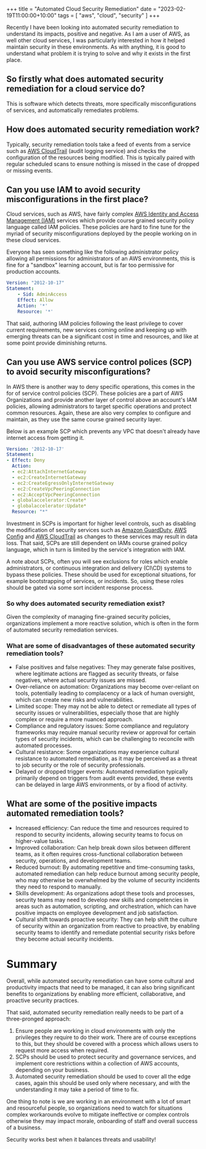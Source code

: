 +++
title = "Automated Cloud Security Remediation"
date = "2023-02-19T11:00:00+10:00"
tags = [ "aws", "cloud", "security" ]
+++

Recently I have been looking into automated security remediation to understand its impacts, positive and negative. As I am a user of AWS, as well other cloud services, I was particularly interested in how it helped maintain security in these environments. As with anything, it is good to understand what problem it is trying to solve and why it exists in the first place.

## So firstly what does automated security remediation for a cloud service do? 

This is software which detects threats, more specifically misconfigurations of services, and automatically remediates problems.

## How does automated security remediation work?

Typically, security remediation tools take a feed of events from a service such as [AWS CloudTrail](https://aws.amazon.com/cloudtrail/) (audit logging service) and checks the configuration of the resources being modified. This is typically paired with regular scheduled scans to ensure nothing is missed in the case of dropped or missing events.

## Can you use IAM to avoid security misconfigurations in the first place?

Cloud services, such as AWS, have fairly complex [AWS Identity and Access Management (IAM)](https://aws.amazon.com/iam/) services which provide course grained security policy language called IAM policies. These policies are hard to fine tune for the myriad of security misconfigurations deployed by the people working on in these cloud services.

Everyone has seen something like the following administrator policy allowing all permissions for administrators of an AWS environments, this is fine for a "sandbox" learning account, but is far too permissive for production accounts.

```yaml
Version: "2012-10-17"
Statement:
    - Sid: AdminAccess
    Effect: Allow
    Action: '*'
    Resource: '*'
```

That said, authoring IAM policies following the least privilege to cover current requirements, new services coming online and keeping up with emerging threats can be a significant cost in time and resources, and like at some point provide diminishing returns.

## Can you use AWS service control polices (SCP) to avoid security misconfigurations?

In AWS there is another way to deny specific operations, this comes in the for of service control policies (SCP). These policies are a part of AWS Organizations and provide another layer of control above an account's IAM policies, allowing administrators to target specific operations and protect common resources. Again, these are also very complex to configure and maintain, as they use the same course grained security layer.

Below is an example SCP which prevents any VPC that doesn't already have internet access from getting it.

```yaml
Version: '2012-10-17'
Statement:
- Effect: Deny
  Action:
  - ec2:AttachInternetGateway
  - ec2:CreateInternetGateway
  - ec2:CreateEgressOnlyInternetGateway
  - ec2:CreateVpcPeeringConnection
  - ec2:AcceptVpcPeeringConnection
  - globalaccelerator:Create*
  - globalaccelerator:Update*
  Resource: "*"
```

Investment in SCPs is important for higher level controls, such as disabling the modification of security services such as [Amazon GuardDuty](https://aws.amazon.com/guardduty/), [AWS Config](https://aws.amazon.com/config/) and [AWS CloudTrail](https://aws.amazon.com/cloudtrail/) as changes to these services may result in data loss. That said, SCPs are still dependent on IAMs course grained policy language, which in turn is limited by the service's integration with IAM.

A note about SCPs, often you will see exclusions for roles which enable administrators, or continuous integration and delivery (CI\CD) systems to bypass these policies. These should be used for exceptional situations, for example bootstrapping of services, or incidents. So, using these roles should be gated via some sort incident response process.

### So why does automated security remediation exist?

Given the complexity of managing fine-grained security policies, organizations implement a more reactive solution, which is often in the form of automated security remediation services.
### What are some of disadvantages of these automated security remediation tools?

* False positives and false negatives: They may generate false positives, where legitimate actions are flagged as security threats, or false negatives, where actual security issues are missed.
* Over-reliance on automation: Organizations may become over-reliant on tools, potentially leading to complacency or a lack of human oversight, which can create new risks and vulnerabilities.
* Limited scope: They may not be able to detect or remediate all types of security issues or vulnerabilities, especially those that are highly complex or require a more nuanced approach.
* Compliance and regulatory issues: Some compliance and regulatory frameworks may require manual security review or approval for certain types of security incidents, which can be challenging to reconcile with automated processes.
* Cultural resistance: Some organizations may experience cultural resistance to automated remediation, as it may be perceived as a threat to job security or the role of security professionals.
* Delayed or dropped trigger events: Automated remediation typically primarily depend on triggers from audit events provided, these events can be delayed in large AWS environments, or by a flood of activity.

## What are some of the positive impacts automated remediation tools?

* Increased efficiency: Can reduce the time and resources required to respond to security incidents, allowing security teams to focus on higher-value tasks.
* Improved collaboration: Can help break down silos between different teams, as it often requires cross-functional collaboration between security, operations, and development teams.
* Reduced burnout: By automating repetitive and time-consuming tasks, automated remediation can help reduce burnout among security people, who may otherwise be overwhelmed by the volume of security incidents they need to respond to manually.
* Skills development: As organizations adopt these tools and processes, security teams may need to develop new skills and competencies in areas such as automation, scripting, and orchestration, which can have positive impacts on employee development and job satisfaction.
* Cultural shift towards proactive security: They can help shift the culture of security within an organization from reactive to proactive, by enabling security teams to identify and remediate potential security risks before they become actual security incidents.

# Summary

Overall, while automated security remediation can have some cultural and productivity impacts that need to be managed, it can also bring significant benefits to organizations by enabling more efficient, collaborative, and proactive security practices.

That said, automated security remediation really needs to be part of a three-pronged approach:

1. Ensure people are working in cloud environments with only the privileges they require to do their work. There are of course exceptions to this, but they should be covered with a process which allows users to request more access when required.
2. SCPs should be used to protect security and governance services, and implement core restrictions within a collection of AWS accounts, depending on your business. 
3. Automated security remediation should be used to cover all the edge cases, again this should be used only where necessary, and with the understanding it may take a period of time to fix.

One thing to note is we are working in an environment with a lot of smart and resourceful people, so organizations need to watch for situations complex workarounds evolve to mitigate ineffective or complex controls otherwise they may impact morale, onboarding of staff and overall success of a business. 

Security works best when it balances threats and usability!
